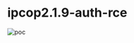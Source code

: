 # ipcop2.1.9-auth-rce

![poc](https://user-images.githubusercontent.com/29048982/128061575-606d12c4-e1f1-4439-ba35-7e9c08f92ae2.png)

